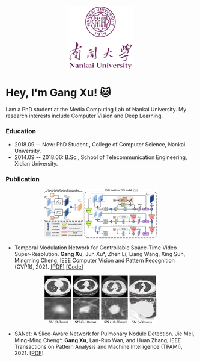 <p align="center">
  <img src="https://github.com/CS-GangXu/CS-GangXu/blob/main/logo3_none.png" width="175">
</p>

# Hey, I'm Gang Xu! :cat:

I am a PhD student at the Media Computing Lab of Nankai University. My research interests include Computer Vision and Deep Learning.

### Education
- 2018.09 -- Now: PhD Student., College of Computer Science, Nankai University.
- 2014.09 -- 2018.06: B.Sc., School of Telecommunication Engineering, Xidian University.

### Publication
<p align="center">
  <img src="https://github.com/CS-GangXu/CS-GangXu/blob/main/method_cut.png" height="130" width="300">
</p>

- Temporal Modulation Network for Controllable Space-Time Video Super-Resolution. **Gang Xu**, Jun Xu*, Zhen Li, Liang Wang, Xing Sun, Mingming Cheng, IEEE Computer Vision and Pattern Recognition (CVPR), 2021. [[PDF]](https://arxiv.org/pdf/2104.10642v1.pdf) [[Code]](https://github.com/CS-GangXu/TMNet)

<p align="center">
  <img src="https://github.com/CS-GangXu/CS-GangXu/blob/main/sanet_show7.png" height="130" width="300">
</p>

- SANet: A Slice-Aware Network for Pulmonary Nodule Detection. Jie Mei, Ming-Ming Cheng*, **Gang Xu**, Lan-Ruo Wan, and Huan Zhang, IEEE Transactions on Pattern Analysis and Machine Intelligence (TPAMI), 2021. [[PDF](https://mftp.mmcheng.net/Papers/21pami-lungNodule.pdf)]
